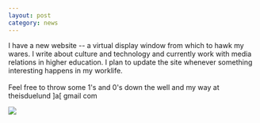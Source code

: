 ```yaml
---
layout: post
category: news
---
```

I have a new website -- a virtual display window from which to hawk my wares. I write about culture and technology and currently work with media relations in higher education. I plan to update the site whenever something interesting happens in my worklife.<br><br>Feel free to throw some 1\'s and 0\'s down the well and my way at theisduelund ]a[ gmail com

<img src="https://i.gifer.com/JpAd.gif">
